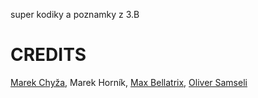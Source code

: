 super kodiky a poznamky z 3.B

# CREDITS
[Marek Chyža](https://github.com/MarekChyra), Marek Horník, [Max Bellatrix](https://github.com/Yurieli), [Oliver Samseli](https://github.com/R3wi0)
